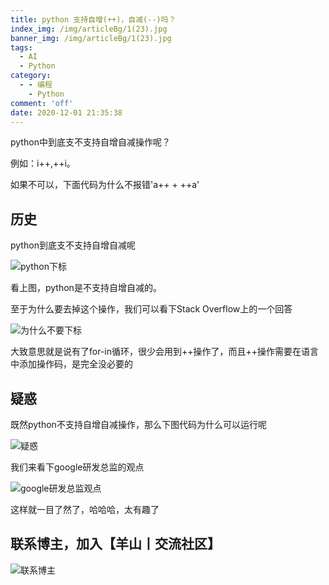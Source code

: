 ```yaml
---
title: python 支持自增(++)，自减(--)吗？
index_img: /img/articleBg/1(23).jpg
banner_img: /img/articleBg/1(23).jpg
tags:
  - AI
  - Python
category:
  - - 编程
    - Python
comment: 'off'
date: 2020-12-01 21:35:38
---
```


python中到底支不支持自增自减操作呢？

例如：i++,++i。

如果不可以，下面代码为什么不报错'a++ + ++a'

<!-- more -->

## 历史

python到底支不支持自增自减呢

![python下标](/img/articleContent/pythonPlusPlus/pythonPlusPlus.png)

看上图，python是不支持自增自减的。

至于为什么要去掉这个操作，我们可以看下Stack Overflow上的一个回答

![为什么不要下标](/img/articleContent/pythonPlusPlus/pythonPlusPlus1.png)


大致意思就是说有了for-in循环，很少会用到++操作了，而且++操作需要在语言中添加操作码，是完全没必要的

## 疑惑

既然python不支持自增自减操作，那么下图代码为什么可以运行呢

![疑惑](/img/articleContent/pythonPlusPlus/pythonPlusPlus2.png)

我们来看下google研发总监的观点

![google研发总监观点](/img/articleContent/pythonPlusPlus/pythonPlusPlus3.png)

这样就一目了然了，哈哈哈，太有趣了

## 联系博主，加入【羊山丨交流社区】
![联系博主](/img/icon/wechatFindMe.png)